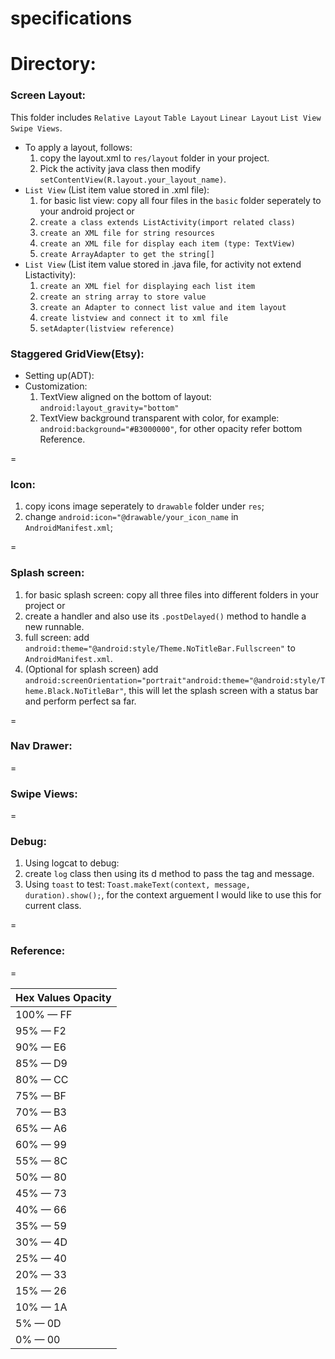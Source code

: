 specifications
=
Directory:
=
### Screen Layout: 
This folder includes `Relative Layout` `Table Layout` `Linear Layout` `List View` `Swipe Views`.

* To apply a layout, follows:
  1. copy the layout.xml to `res/layout` folder in your project.
  2. Pick the activity java class then modify `setContentView(R.layout.your_layout_name)`.
* `List View` (List item value stored in .xml file):
  1.  for basic list view:
  copy all four files in the `basic` folder seperately to your android project or
  2. `create a class extends ListActivity(import related class)`
  3. `create an XML file for string resources`
  4. `create an XML file for display each item (type: TextView)`
  5. `create ArrayAdapter to get the string[]`
* `List View` (List item value stored in .java file, for activity not extend Listactivity):
  1. `create an XML fiel for displaying each list item`
  2. `create an string array to store value`
  3. `create an Adapter to connect list value and item layout`
  4. `create listview and connect it to xml file`
  5. `setAdapter(listview reference)`
  

### Staggered GridView(Etsy):
* Setting up(ADT):
* Customization:
  1. TextView aligned on the bottom of layout: `android:layout_gravity="bottom"`
  2. TextView background transparent with color, for example: `android:background="#B3000000"`, for other opacity refer bottom Reference.


=

### Icon:
  1. copy icons image seperately to `drawable` folder under `res`;
  2. change `android:icon="@drawable/your_icon_name` in `AndroidManifest.xml`;
  
=

### Splash screen:
  1. for basic splash screen:
  copy all three files into different folders in your project or
  2. create a handler and also use its `.postDelayed()` method to handle a new runnable.
  3. full screen: add `android:theme="@android:style/Theme.NoTitleBar.Fullscreen"` to `AndroidManifest.xml`.
  4. (Optional for splash screen) add `android:screenOrientation="portrait"android:theme="@android:style/Theme.Black.NoTitleBar"`, this will let the splash screen with a status bar and perform perfect sa far.

= 

### Nav Drawer:
=

### Swipe Views:
=

### Debug:
  1. Using logcat to debug:
  2. create `log` class then using its d method to pass the tag and message.
  3. Using `toast` to test: `Toast.makeText(context, message, duration).show();`, for the context arguement I would like to use this for current class.

=

### Reference:
=

| Hex Values Opacity   |
| ------------- |
|100% — FF
|95% — F2
|90% — E6
|85% — D9
|80% — CC
|75% — BF
|70% — B3
|65% — A6
|60% — 99
|55% — 8C
|50% — 80
|45% — 73
|40% — 66
|35% — 59
|30% — 4D
|25% — 40
|20% — 33
|15% — 26
|10% — 1A
|5% — 0D
|0% — 00 
